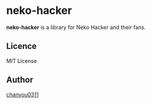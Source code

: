 # neko-hacker

**neko-hacker** is a library for Neko Hacker and their fans.

## Licence

MIT License

## Author

[chanyou0311](https://github.com/chanyou0311)
